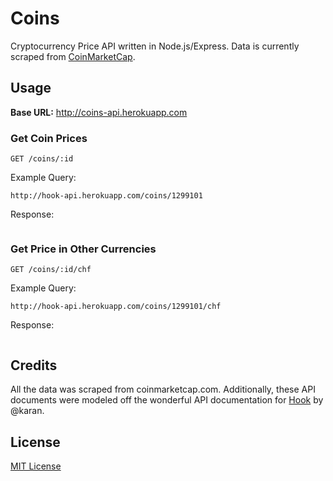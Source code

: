 # Coins

Cryptocurrency Price API written in Node.js/Express. Data is currently scraped from [CoinMarketCap](http://coinmarketcap.com/).
## Usage
**Base URL:** http://coins-api.herokuapp.com

### Get Coin Prices
```
GET /coins/:id
```

Example Query:
```
http://hook-api.herokuapp.com/coins/1299101
```

Response:
```

```

### Get Price in Other Currencies
```
GET /coins/:id/chf
```

Example Query:
```
http://hook-api.herokuapp.com/coins/1299101/chf
```

Response:
```

```

## Credits
All the data was scraped from coinmarketcap.com. Additionally, these API documents were modeled off the wonderful API documentation for [Hook](https://github.com/karan/Hook) by @karan.

## License
[MIT License](LICENSE)

